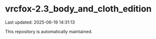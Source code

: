 # vrcfox-2.3_body_and_cloth_edition

Last updated: 2025-06-19 14:31:13

This repository is automatically maintained.
